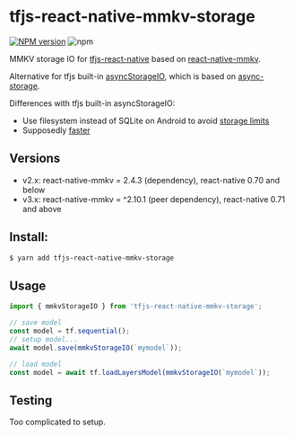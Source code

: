 # tfjs-react-native-mmkv-storage

[![NPM version](https://img.shields.io/npm/v/tfjs-react-native-mmkv-storage.svg?style=flat-square)](https://npmjs.org/package/tfjs-react-native-mmkv-storage) ![npm](https://img.shields.io/npm/dm/tfjs-react-native-mmkv-storage)

MMKV storage IO for [tfjs-react-native](https://github.com/tensorflow/tfjs/tree/master/tfjs-react-native) based on [react-native-mmkv](https://github.com/mrousavy/react-native-mmkv).

Alternative for tfjs built-in [asyncStorageIO](https://github.com/tensorflow/tfjs/blob/master/tfjs-react-native/src/async_storage_io.ts), which is based on [async-storage](https://github.com/react-native-async-storage/async-storage).

Differences with tfjs built-in asyncStorageIO:

- Use filesystem instead of SQLite on Android to avoid [storage limits](https://react-native-async-storage.github.io/async-storage/docs/limits)
- Supposedly [faster](https://github.com/mrousavy/react-native-mmkv#benchmark)

## Versions

- v2.x: react-native-mmkv = 2.4.3 (dependency), react-native 0.70 and below
- v3.x: react-native-mmkv = ^2.10.1 (peer dependency), react-native 0.71 and above

## Install:

```bash
$ yarn add tfjs-react-native-mmkv-storage
```

## Usage

```ts
import { mmkvStorageIO } from 'tfjs-react-native-mmkv-storage';

// save model
const model = tf.sequential();
// setup model...
await model.save(mmkvStorageIO(`mymodel`));

// load model
const model = await tf.loadLayersModel(mmkvStorageIO(`mymodel`));
```

## Testing

Too complicated to setup.
